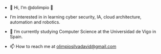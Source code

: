 - 👋  Hi, I’m @dolimpio 👋 
- I’m interested in in learning cyber security, IA, cloud architecture, automation and robotics.
- 🌱 I’m currently studying Computer Science at the Universidad de Vigo in Spain.

- 📫 How to reach me at olimpiosilvadavid@gmail.com
